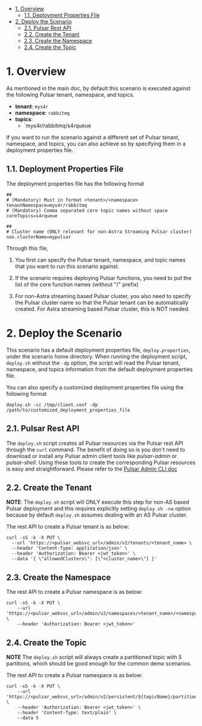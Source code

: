 - [1. Overview](#1-overview)
  - [1.1. Deployment Properties File](#11-deployment-properties-file)
- [2. Deploy the Scenario](#2-deploy-the-scenario)
  - [2.1. Pulsar Rest API](#21-pulsar-rest-api)
  - [2.2. Create the Tenant](#22-create-the-tenant)
  - [2.3. Create the Namespace](#23-create-the-namespace)
  - [2.4. Create the Topic](#24-create-the-topic)


# 1. Overview

As mentioned in the main doc, by default this scenario is executed against the following Pulsar tenant, namespace, and topics.
* **tenant**: `mys4r`
* **namespace**: `rabbitmq`
* **topics**:
   * `mys4r/rabbitmq/s4rqueue

If you want to run the scenario against a different set of Pulsar tenant, namespace, and topics, you can also achieve so by specifying them in a deployment properties file.

## 1.1. Deployment Properties File

The deployment properties file has the following format

```
##
# (Mandatory) Must in format <tenant>/<namespace>
tenantNamespace=mys4r/rabbitmq
# (Mandatory) Comma separated core topic names without space
coreTopics=s4rqueue

##
# Cluster name (ONLY relevant for non-Astra Streaming Pulsar cluster)
nas.clusterName=mypulsar
```

Through this file,

1. You first can specify the Pulsar tenant, namespace, and topic names that you want to run this scenario against.
  
2. If the scenario requires deploying Pulsar functions, you need to put the list of the core function names (without "<tenant>/<namespace>" prefix) 
  
3. For non-Astra streaming based Pulsar cluster, you also need to specify the Pulsar cluster name so that the Pulsar tenant can be automatically created. For Astra streaming based Pulsar cluster, this is NOT needed.

# 2. Deploy the Scenario

This scenario has a default deployment properties file, `deploy.properties`, under the scenario home directory. When running the deployment script, `deploy.sh` without the `-dp` option, the script will read the Pulsar tenant, namespace, and topics information from the default deployment properties file.

You can also specify a customized deployment properties file using the following format
```
deploy.sh -cc /tmp/client.conf -dp /path/to/customized_deployment_properties_file
```

## 2.1. Pulsar Rest API 

The `deploy.sh` script creates all Pulsar resources via the Pulsar rest API through the `curl` command. The benefit of doing so is you don't need to download or install any Pulsar admin client tools like *pulsar-admin* or *pulsar-shell*. Using these tools to create the corresponding Pulsar resources is easy and straightforward. Please refer to the [Pulsar Admin CLI doc](https://pulsar.apache.org/docs/2.11.x/reference-pulsar-admin/)

## 2.2. Create the Tenant

**NOTE**: The `deploy.sh` script will ONLY execute this step for non-AS based Pulsar deployment and this requires explicitly setting `deploy.sh -na` option because by default `deploy.sh` assumes dealing with an AS Pulsar cluster.

The rest API to create a Pulsar tenant is as below:
```
curl -sS -k -X PUT \
  --url 'https://<pulsar_websvc_url>/admin/v2/tenants/<tenant_name> \
  --header 'Content-Type: application/json' \
  --header 'Authorization: Bearer <jwt_token>' \
  --data '{ \"allowedClusters\": [\"<cluster_name>\"] }'
```

## 2.3. Create the Namespace

The rest API to create a Pulsar namespace is as below:
```
curl -sS -k -X PUT \
    --url 'https://<pulsar_websvc_url>/admin/v2/namespaces/<tenant_name>/<namespace_name>' \
    --header 'Authorization: Bearer <jwt_token>'
```

## 2.4. Create the Topic

**NOTE** The `deploy.sh` script will always create a partitioned topic with 5 partitions, which should be good enough for the common demo scenarios.

The rest API to create a Pulsar namespace is as below:
```
curl -sS -k -X PUT \
    --url 'https://<pulsar_websvc_url>/admin/v2/persistent/${topicName}/partitions' \
    --header 'Authorization: Bearer <jwt_token>' \
    --header 'Content-Type: text/plain' \
    --data 5
```